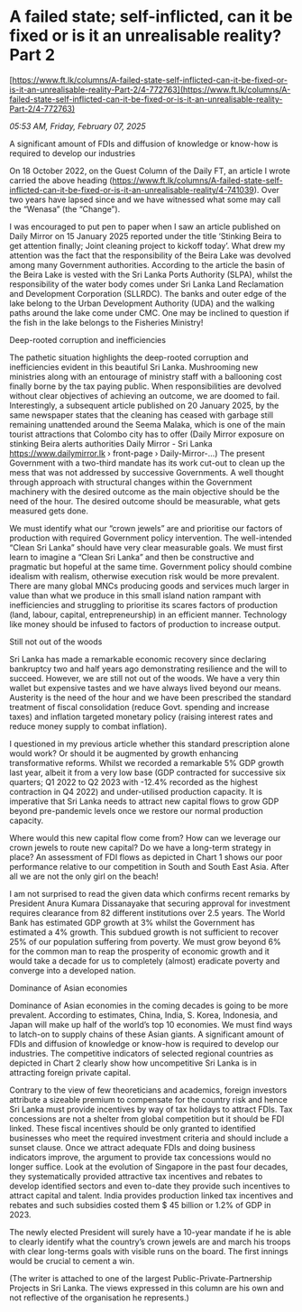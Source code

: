 # A failed state; self-inflicted, can it be fixed or is it an unrealisable reality? Part 2

[https://www.ft.lk/columns/A-failed-state-self-inflicted-can-it-be-fixed-or-is-it-an-unrealisable-reality-Part-2/4-772763](https://www.ft.lk/columns/A-failed-state-self-inflicted-can-it-be-fixed-or-is-it-an-unrealisable-reality-Part-2/4-772763)

*05:53 AM, Friday, February 07, 2025*

A significant amount of FDIs and diffusion of knowledge or know-how is required to develop our industries

On 18 October 2022, on the Guest Column of the Daily FT, an article I wrote carried the above heading (https://www.ft.lk/columns/A-failed-state-self-inflicted-can-it-be-fixed-or-is-it-an-unrealisable-reality/4-741039). Over two years have lapsed since and we have witnessed what some may call the “Wenasa” (the “Change”).

I was encouraged to put pen to paper when I saw an article published on Daily Mirror on 15 January 2025 reported under the title ‘Stinking Beira to get attention finally; Joint cleaning project to kickoff today’. What drew my attention was the fact that the responsibility of the Beira Lake was devolved among many Government authorities. According to the article the basin of the Beira Lake is vested with the Sri Lanka Ports Authority (SLPA), whilst the responsibility of the water body comes under Sri Lanka Land Reclamation and Development Corporation (SLLRDC). The banks and outer edge of the lake belong to the Urban Development Authority (UDA) and the walking paths around the lake come under CMC. One may be inclined to question if the fish in the lake belongs to the Fisheries Ministry!

Deep-rooted corruption and inefficiencies

The pathetic situation highlights the deep-rooted corruption and inefficiencies evident in this beautiful Sri Lanka. Mushrooming new ministries along with an entourage of ministry staff with a ballooning cost finally borne by the tax paying public. When responsibilities are devolved without clear objectives of achieving an outcome, we are doomed to fail. Interestingly, a subsequent article published on 20 January 2025, by the same newspaper states that the cleaning has ceased with garbage still remaining unattended around the Seema Malaka, which is one of the main tourist attractions that Colombo city has to offer (Daily Mirror exposure on stinking Beira alerts authorities Daily Mirror - Sri Lanka https://www.dailymirror.lk › front-page › Daily-Mirror-...) The present Government with a two-third mandate has its work cut-out to clean up the mess that was not addressed by successive Governments. A well thought through approach with structural changes within the Government machinery with the desired outcome as the main objective should be the need of the hour. The desired outcome should be measurable, what gets measured gets done.

We must identify what our “crown jewels” are and prioritise our factors of production with required Government policy intervention. The well-intended “Clean Sri Lanka” should have very clear measurable goals. We must first learn to imagine a “Clean Sri Lanka” and then be constructive and pragmatic but hopeful at the same time. Government policy should combine idealism with realism, otherwise execution risk would be more prevalent. There are many global MNCs producing goods and services much larger in value than what we produce in this small island nation rampant with inefficiencies and struggling to prioritise its scares factors of production (land, labour, capital, entrepreneurship) in an efficient manner. Technology like money should be infused to factors of production to increase output.

Still not out of the woods

Sri Lanka has made a remarkable economic recovery since declaring bankruptcy two and half years ago demonstrating resilience and the will to succeed. However, we are still not out of the woods. We have a very thin wallet but expensive tastes and we have always lived beyond our means. Austerity is the need of the hour and we have been prescribed the standard treatment of fiscal consolidation (reduce Govt. spending and increase taxes) and inflation targeted monetary policy (raising interest rates and reduce money supply to combat inflation).

I questioned in my previous article whether this standard prescription alone would work? Or should it be augmented by growth enhancing transformative reforms. Whilst we recorded a remarkable 5% GDP growth last year, albeit it from a very low base (GDP contracted for successive six quarters; Q1 2022 to Q2 2023 with -12.4% recorded as the highest contraction in Q4 2022) and under-utilised production capacity. It is imperative that Sri Lanka needs to attract new capital flows to grow GDP beyond pre-pandemic levels once we restore our normal production capacity.

Where would this new capital flow come from? How can we leverage our crown jewels to route new capital? Do we have a long-term strategy in place? An assessment of FDI flows as depicted in Chart 1 shows our poor performance relative to our competition in South and South East Asia. After all we are not the only girl on the beach!

I am not surprised to read the given data which confirms recent remarks by President Anura Kumara Dissanayake that securing approval for investment requires clearance from 82 different institutions over 2.5 years. The World Bank has estimated GDP growth at 3% whilst the Government has estimated a 4% growth. This subdued growth is not sufficient to recover 25% of our population suffering from poverty. We must grow beyond 6% for the common man to reap the prosperity of economic growth and it would take a decade for us to completely (almost) eradicate poverty and converge into a developed nation.

Dominance of Asian economies

Dominance of Asian economies in the coming decades is going to be more prevalent. According to estimates, China, India, S. Korea, Indonesia, and Japan will make up half of the world’s top 10 economies. We must find ways to latch-on to supply chains of these Asian giants. A significant amount of FDIs and diffusion of knowledge or know-how is required to develop our industries. The competitive indicators of selected regional countries as depicted in Chart 2 clearly show how uncompetitive Sri Lanka is in attracting foreign private capital.

Contrary to the view of few theoreticians and academics, foreign investors attribute a sizeable premium to compensate for the country risk and hence Sri Lanka must provide incentives by way of tax holidays to attract FDIs. Tax concessions are not a shelter from global competition but it should be FDI linked. These fiscal incentives should be only granted to identified businesses who meet the required investment criteria and should include a sunset clause. Once we attract adequate FDIs and doing business indicators improve, the argument to provide tax concessions would no longer suffice. Look at the evolution of Singapore in the past four decades, they systematically provided attractive tax incentives and rebates to develop identified sectors and even to-date they provide such incentives to attract capital and talent. India provides production linked tax incentives and rebates and such subsidies costed them $ 45 billion or 1.2% of GDP in 2023.

The newly elected President will surely have a 10-year mandate if he is able to clearly identify what the country’s crown jewels are and march his troops with clear long-terms goals with visible runs on the board. The first innings would be crucial to cement a win.

(The writer is attached to one of the largest Public-Private-Partnership Projects in Sri Lanka. The views expressed in this column are his own and not reflective of the organisation he represents.)

